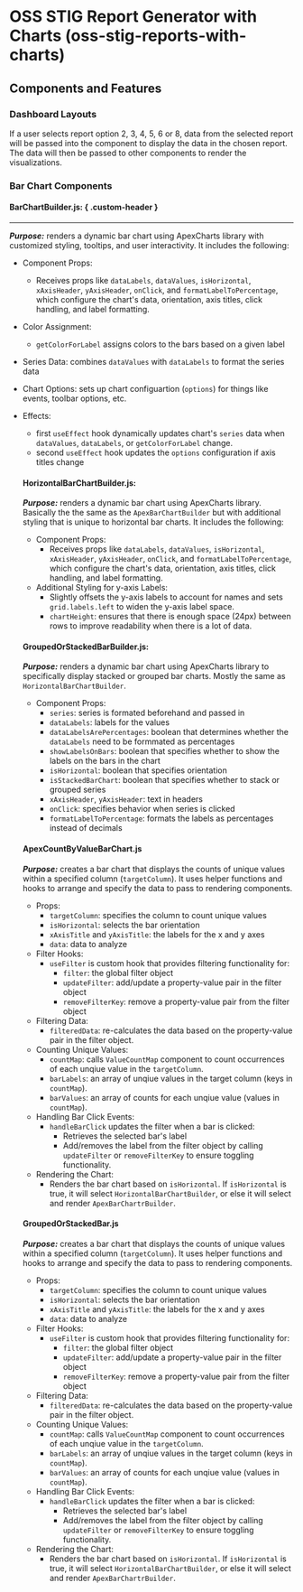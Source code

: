 
# OSS STIG Report Generator with Charts (oss-stig-reports-with-charts)

## Components and Features

### Dashboard Layouts
If a user selects report option 2, 3, 4, 5, 6 or 8, data from the selected report will be passed into the component to display the data in the chosen report. The data will then be passed to other components to render the visualizations.

### Bar Chart Components
#### BarChartBuilder.js:  { .custom-header }
---
***Purpose:*** renders a dynamic bar chart using ApexCharts library with customized styling, tooltips, and user interactivity. It includes the following:
- Component Props:
  - Receives props like `dataLabels`, `dataValues`, `isHorizontal`, `xAxisHeader`, `yAxisHeader`, `onClick`, and `formatLabelToPercentage`, which configure the chart's data, orientation, axis titles, click handling, and label formatting.
- Color Assignment: 
  - `getColorForLabel` assigns colors to the bars based on a given label
- Series Data: combines `dataValues` with `dataLabels` to format the series data
- Chart Options: sets up chart configuartion (`options`) for things like events, toolbar options, etc.
- Effects:
  - first `useEffect` hook dynamically updates chart's `series` data when `dataValues`, `dataLabels`, or `getColorForLabel` change.
  - second `useEffect` hook updates the `options` configuration if axis titles change

  #### HorizontalBarChartBuilder.js:  
  ***Purpose:*** renders a dynamic bar chart using ApexCharts library. Basically the the same as the `ApexBarChartBuilder` but with additional styling that is unique to horizontal bar charts. It includes the following:
  - Component Props:
    - Receives props like `dataLabels`, `dataValues`, `isHorizontal`, `xAxisHeader`, `yAxisHeader`, `onClick`, and `formatLabelToPercentage`, which configure the chart's data, orientation, axis titles, click handling, and label formatting.
  - Additional Styling for y-axis Labels:
    - Slightly offsets the y-axis labels to account for names and sets `grid.labels.left` to widen the y-axis label space.
    - `chartHeight`: ensures that there is enough space (24px) between rows to improve readability when there is a lot of data. 
  
  #### GroupedOrStackedBarBuilder.js:  
  ***Purpose:*** renders a dynamic bar chart using ApexCharts library to specifically display stacked or grouped bar charts. Mostly the same as `HorizontalBarChartBuilder`.
  - Component Props:  
    - `series`: series is formated beforehand and passed in
    - `dataLabels`: labels for the values
    - `dataLabelsArePercentages`: boolean that determines whether the `dataLabels` need to be formmated as percentages
    - `showLabelsOnBars`: boolean that specifies whether to show the labels on the bars in the chart
    - `isHorizontal`: boolean that specifies orientation
    - `isStackedBarChart`: boolean that specifies whether to stack or grouped series
    - `xAxisHeader`, `yAxisHeader`: text in headers
    - `onClick`: specifies behavior when series is clicked
    - `formatLabelToPercentage`: formats the labels as percentages instead of decimals

  #### ApexCountByValueBarChart.js 
  ***Purpose:*** creates a bar chart that displays the counts of unique values within a specified column (`targetColumn`). It uses helper functions and hooks to arrange and specify the data to pass to rendering components. 
  - Props:
    - `targetColumn`: specifies the column to count unique values
    - `isHorizontal`: selects the bar orientation
    - `xAxisTitle` and `yAxisTitle`: the labels for the x and y axes
    - `data`: data to analyze
  - Filter Hooks:
    - `useFilter` is custom hook that provides filtering functionality for:
      - `filter`: the global filter object
      - `updateFilter`: add/update a property-value pair in the filter object
      -  `removeFilterKey`: remove a property-value pair from the filter object
  - Filtering Data:
    - `filteredData`: re-calculates the data based on the property-value pair in the filter object.
  - Counting Unique Values:
    -  `countMap`: calls `ValueCountMap` component to count occurrences of each unqiue value in the `targetColumn`.
    - `barLabels`: an array of unqiue values in the target column (keys in `countMap`).
    - `barValues`: an array of counts for each unqiue value (values in `countMap`).
  - Handling Bar Click Events:
    - `handleBarClick` updates the filter when a bar is clicked:
      - Retrieves the selected bar's label
      - Add/removes the label from the filter object by calling `updateFilter` or `removeFilterKey` to ensure toggling functionality.
  - Rendering the Chart:
    - Renders the bar chart based on `isHorizontal`. If `isHorizontal` is true, it will select `HorizontalBarChartBuilder`, or else it will select and render `ApexBarChartrBuilder`.
  
  #### GroupedOrStackedBar.js
    ***Purpose:*** creates a bar chart that displays the counts of unique values within a specified column (`targetColumn`). It uses helper functions and hooks to arrange and specify the data to pass to rendering components. 
  - Props:
    - `targetColumn`: specifies the column to count unique values
    - `isHorizontal`: selects the bar orientation
    - `xAxisTitle` and `yAxisTitle`: the labels for the x and y axes
    - `data`: data to analyze
  - Filter Hooks:
    - `useFilter` is custom hook that provides filtering functionality for:
      - `filter`: the global filter object
      - `updateFilter`: add/update a property-value pair in the filter object
      -  `removeFilterKey`: remove a property-value pair from the filter object
  - Filtering Data:
    - `filteredData`: re-calculates the data based on the property-value pair in the filter object.
  - Counting Unique Values:
    -  `countMap`: calls `ValueCountMap` component to count occurrences of each unqiue value in the `targetColumn`.
    - `barLabels`: an array of unqiue values in the target column (keys in `countMap`).
    - `barValues`: an array of counts for each unqiue value (values in `countMap`).
  - Handling Bar Click Events:
    - `handleBarClick` updates the filter when a bar is clicked:
      - Retrieves the selected bar's label
      - Add/removes the label from the filter object by calling `updateFilter` or `removeFilterKey` to ensure toggling functionality.
  - Rendering the Chart:
    - Renders the bar chart based on `isHorizontal`. If `isHorizontal` is true, it will select `HorizontalBarChartBuilder`, or else it will select and render `ApexBarChartrBuilder`.










<!---
# Getting Started with Create React App

This project was bootstrapped with [Create React App](https://github.com/facebook/create-react-app).

## Available Scripts

In the project directory, you can run:

### `npm start`

Runs the app in the development mode.\
Open [http://localhost:3000](http://localhost:3000) to view it in your browser.

The page will reload when you make changes.\
You may also see any lint errors in the console.

### `npm test`

Launches the test runner in the interactive watch mode.\
See the section about [running tests](https://facebook.github.io/create-react-app/docs/running-tests) for more information.

### `npm run build`

Builds the app for production to the `build` folder.\
It correctly bundles React in production mode and optimizes the build for the best performance.

The build is minified and the filenames include the hashes.\
Your app is ready to be deployed!

See the section about [deployment](https://facebook.github.io/create-react-app/docs/deployment) for more information.

### `npm run eject`

**Note: this is a one-way operation. Once you `eject`, you can't go back!**

If you aren't satisfied with the build tool and configuration choices, you can `eject` at any time. This command will remove the single build dependency from your project.

Instead, it will copy all the configuration files and the transitive dependencies (webpack, Babel, ESLint, etc) right into your project so you have full control over them. All of the commands except `eject` will still work, but they will point to the copied scripts so you can tweak them. At this point you're on your own.

You don't have to ever use `eject`. The curated feature set is suitable for small and middle deployments, and you shouldn't feel obligated to use this feature. However we understand that this tool wouldn't be useful if you couldn't customize it when you are ready for it.

## Learn More

You can learn more in the [Create React App documentation](https://facebook.github.io/create-react-app/docs/getting-started).

To learn React, check out the [React documentation](https://reactjs.org/).

### Code Splitting

This section has moved here: [https://facebook.github.io/create-react-app/docs/code-splitting](https://facebook.github.io/create-react-app/docs/code-splitting)

### Analyzing the Bundle Size

This section has moved here: [https://facebook.github.io/create-react-app/docs/analyzing-the-bundle-size](https://facebook.github.io/create-react-app/docs/analyzing-the-bundle-size)

### Making a Progressive Web App

This section has moved here: [https://facebook.github.io/create-react-app/docs/making-a-progressive-web-app](https://facebook.github.io/create-react-app/docs/making-a-progressive-web-app)

### Advanced Configuration

This section has moved here: [https://facebook.github.io/create-react-app/docs/advanced-configuration](https://facebook.github.io/create-react-app/docs/advanced-configuration)

### Deployment

This section has moved here: [https://facebook.github.io/create-react-app/docs/deployment](https://facebook.github.io/create-react-app/docs/deployment)

### `npm run build` fails to minify

This section has moved here: [https://facebook.github.io/create-react-app/docs/troubleshooting#npm-run-build-fails-to-minify](https://facebook.github.io/create-react-app/docs/troubleshooting#npm-run-build-fails-to-minify)

<hr style="border: none; height: 3px;/>


---
--->


